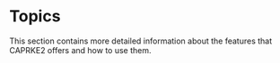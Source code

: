 # Topics

This section contains more detailed information about the features that CAPRKE2 offers and how to use them.